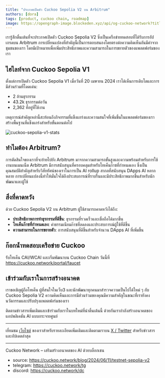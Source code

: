 ```yaml
---
title: "ประกาศเปิดตัว Cuckoo Sepolia V2 บน Arbitrum"
authors: [dora]
tags: [product, cuckoo chain, roadmap]
image: https://opengraph-image.blockeden.xyz/api/og-cuckoo-network?title=ประกาศเปิดตัว Cuckoo Sepolia V2 บน Arbitrum
---
```

เรารู้สึกตื่นเต้นที่จะประกาศเปิดตัว Cuckoo Sepolia V2 ซึ่งเป็นเครือข่ายทดสอบที่ได้รับการอัปเกรดบน Arbitrum การเปลี่ยนแปลงที่สำคัญนี้เป็นการตอบสนองโดยตรงต่อความคิดเห็นอันมีค่าจากชุมชนของเรา โดยมีเป้าหมายเพื่อเพิ่มประสิทธิภาพและความสามารถในการขยายตัวของแพลตฟอร์มของเรา

## ไฮไลท์จาก Cuckoo Sepolia V1

ตั้งแต่การเปิดตัว Cuckoo Sepolia V1 เมื่อวันที่ 20 เมษายน 2024 เราได้เห็นการเติบโตและการมีส่วนร่วมที่โดดเด่น:
- 2 ล้านธุรกรรม
- 43.2k ธุรกรรมต่อวัน
- 2,362 ที่อยู่ที่ใช้งาน

เหตุการณ์สำคัญเหล่านี้สะท้อนถึงกิจกรรมที่แข็งแกร่งและความสนใจที่เพิ่มขึ้นในแพลตฟอร์มของเรา สร้างพื้นฐานที่แข็งแกร่งสำหรับขั้นตอนต่อไป

![cuckoo-sepolia-v1-stats](https://cuckoo-network.b-cdn.net/cuckoo-sepolia-v1-stats.webp "cuckoo sepolia v1 stats")

## ทำไมต้อง Arbitrum?

การตัดสินใจของเราที่จะย้ายไปยัง Arbitrum มาจากความสามารถขั้นสูงและความพร้อมสำหรับการใช้งานบนเมนเน็ต Arbitrum มีการสนับสนุนที่ครอบคลุมสำหรับโทเค็นก๊าซที่กำหนดเอง ซึ่งเป็นคุณสมบัติสำคัญสำหรับวิสัยทัศน์ของเราในการเป็น AI rollup สากลที่สนับสนุน DApps AI หลากหลาย การเปลี่ยนแปลงนี้ทำให้มั่นใจได้ถึงประสบการณ์ที่ราบรื่นและมีประสิทธิภาพมากขึ้นสำหรับนักพัฒนาและผู้ใช้

## สิ่งที่คาดหวัง

ด้วย Cuckoo Sepolia V2 บน Arbitrum ผู้ใช้สามารถคาดหวังได้ถึง:
- **ประสิทธิภาพการทำธุรกรรมที่ดีขึ้น**: ธุรกรรมที่รวดเร็วและเชื่อถือได้มากขึ้น
- **โทเค็นก๊าซที่กำหนดเอง**: ค่าธรรมเนียมก๊าซที่ลดลงและประสบการณ์ผู้ใช้ที่ดีขึ้น
- **ความสามารถในการขยายตัว**: การสนับสนุนที่ดีขึ้นสำหรับจำนวน DApps AI ที่เพิ่มขึ้น

## ก๊อกน้ำทดสอบเครือข่าย Cuckoo

รับโทเค็น CAI/WCAI และเริ่มพัฒนาบน Cuckoo Chain วันนี้ที่ https://cuckoo.network/portal/faucet

## เข้าร่วมกับเราในการสร้างอนาคต

เราขอเชิญผู้ถือโทเค็น ผู้ที่สนใจในเว็บ3 และนักพัฒนาทุกคนมาสำรวจความเป็นไปได้ใหม่ ๆ กับ Cuckoo Sepolia V2 ความคิดเห็นและการมีส่วนร่วมของคุณมีความสำคัญในขณะที่เรายังคงนวัตกรรมและปรับปรุงแพลตฟอร์มของเรา

ติดตามข่าวสารเพิ่มเติมและเข้าร่วมกับเราในบทใหม่ที่น่าตื่นเต้นนี้ ด้วยกันเรากำลังสร้างอนาคตของแอปพลิเคชัน AI แบบกระจายศูนย์

---

เยี่ยมชม [เว็บไซต์](https://cuckoo.network) ของเราสำหรับรายละเอียดเพิ่มเติมและติดตามเราบน [X / Twitter](https://cuckoo.network/x) สำหรับข่าวสารและอัปเดตล่าสุด

---

Cuckoo Network – เสริมสร้างอนาคตของ AI ด้วยบล็อกเชน

- source: https://cuckoo.network/blog/2024/06/11/testnet-sepolia-v2
- telegram: https://cuckoo.network/tg
- discord: https://cuckoo.network/dc
